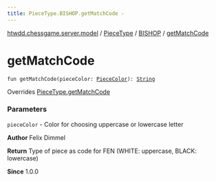 ```yaml
---
title: PieceType.BISHOP.getMatchCode - 
---
```


[htwdd.chessgame.server.model](../../index.html) / [PieceType](../index.html) / [BISHOP](index.html) / [getMatchCode](./get-match-code.html)

# getMatchCode

`fun getMatchCode(pieceColor: `[`PieceColor`](../../-piece-color/index.html)`): `[`String`](https://kotlinlang.org/api/latest/jvm/stdlib/kotlin/-string/index.html)

Overrides [PieceType.getMatchCode](../get-match-code.html)

### Parameters

`pieceColor` - Color for choosing uppercase or lowercase letter

**Author**
Felix Dimmel

**Return**
Type of piece as code for FEN (WHITE: uppercase, BLACK: lowercase)

**Since**
1.0.0

